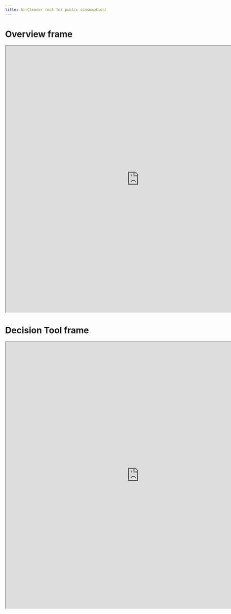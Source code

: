 ```yaml
---
title: AirCleaner (not for public consumption)
---
```


# Overview frame

<iframe id="overview"
    title="Overview"
    width="864"
    height="864"
    src="https://rsbyrne.github.io/aircleaning/products/overview.html">
</iframe>

# Decision Tool frame

<iframe id="decisiontool"
    title="Decision Tool"
    width="864"
    height="864"
    src="https://rsbyrne.github.io/aircleaning/products/decision_tool.html">
</iframe>
